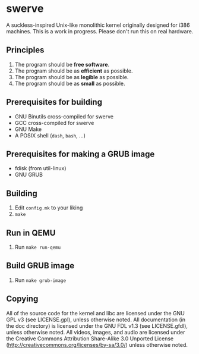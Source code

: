 # swerve

A suckless-inspired Unix-like monolithic kernel originally designed for i386
machines. This is a work in progress. Please don't run this on real hardware.

## Principles

1. The program should be **free software**.
2. The program should be as **efficient** as possible.
3. The program should be as **legible** as possible.
4. The program should be as **small** as possible.

## Prerequisites for building

* GNU Binutils cross-compiled for swerve
* GCC cross-compiled for swerve
* GNU Make
* A POSIX shell (`dash`, `bash`, ...)

## Prerequisites for making a GRUB image

* fdisk (from util-linux)
* GNU GRUB

## Building

1. Edit `config.mk` to your liking
2. `make`

## Run in QEMU

1. Run `make run-qemu`

## Build GRUB image

1. Run `make grub-image`

## Copying

All of the source code for the kernel and libc are licensed under the GNU GPL
v3 (see LICENSE.gpl), unless otherwise noted. All documentation (in the doc
directory) is licensed under the GNU FDL v1.3 (see LICENSE.gfdl), unless
otherwise noted. All videos, images, and audio are licensed under the Creative
Commons Attribution Share-Alike 3.0 Unported License
(<http://creativecommons.org/licenses/by-sa/3.0/>) unless otherwise noted.
